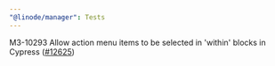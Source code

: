```yaml
---
"@linode/manager": Tests
---
```


M3-10293 Allow action menu items to be selected in 'within' blocks in Cypress ([#12625](https://github.com/linode/manager/pull/12625))
